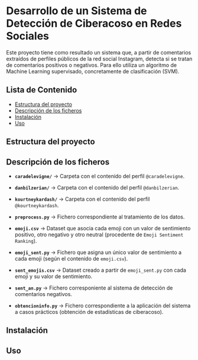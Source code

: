 # Desarrollo de un Sistema de Detección de Ciberacoso en Redes Sociales

Este proyecto tiene como resultado un sistema que, a partir de comentarios extraídos de perfiles públicos de la red social Instagram, detecta si se tratan de comentarios positivos o negativos. Para ello utiliza un algoritmo de Machine Learning supervisado, concretamente de clasificación (SVM).

## Lista de Contenido
- [Estructura del proyecto](#estructura-del-proyecto)
- [Descripción de los ficheros](#descripción-de-los-ficheros)
- [Instalación](#instalación)
- [Uso](#uso)
  
## Estructura del proyecto

## Descripción de los ficheros

- **`caradelevigne/`** -> Carpeta con el contenido del perfil `@caradelevigne`.
- **`danbilzerian/`** -> Carpeta con el contenido del perfil `@danbilzerian`.
- **`kourtneykardash/`** -> Carpeta con el contenido del perfil `@kourtneykardash`.

- **`preprocess.py`** -> Fichero correspondiente al tratamiento de los datos.

- **`emoji.csv`** -> Dataset que asocia cada emoji con un valor de sentimiento positivo, otro negativo y otro neutral (procedente de `Emoji Sentiment Ranking`).
- **`emoji_sent.py`** -> Fichero que asigna un único valor de sentimiento a cada emoji (según el contenido de `emoji.csv`).
- **`sent_emojis.csv`** -> Dataset creado a partir de `emoji_sent.py` con cada emoji y su valor de sentimiento.

- **`sent_an.py`** -> Fichero corresponiente al sistema de detección de comentarios negativos.

- **`obtencioninfo.py`** -> Fichero correspondiente a la aplicación del sistema a casos prácticos (obtención de estadísticas de ciberacoso).

## Instalación

## Uso

